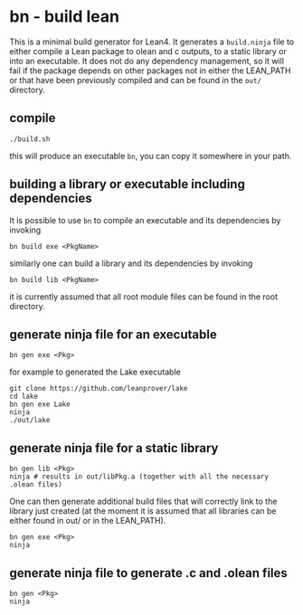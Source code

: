 # bn - build lean

This is a minimal build generator for Lean4. It generates a ```build.ninja``` file to either compile a Lean package to olean and c outputs, to a static library or into an executable. It does not do any dependency management, so it will fail if the package depends on other packages not in either the LEAN_PATH or that have been previously compiled and can be found in the ```out/``` directory.

## compile

```
./build.sh
```
this will produce an executable ```bn```, you can copy it somewhere in your path. 

## building a library or executable including dependencies

It is possible to use ```bn``` to compile an executable and its dependencies by invoking
```
bn build exe <PkgName>
```
similarly one can build a library and its dependencies by invoking
```
bn build lib <PkgName>
```
it is currently assumed that all root module files can be found in the root
directory.

## generate ninja file for an executable

```
bn gen exe <Pkg>
```
for example to generated the Lake executable
```
git clone https://github.com/leanprover/lake
cd lake
bn gen exe Lake
ninja
./out/lake
```

## generate ninja file for a static library

```
bn gen lib <Pkg>
ninja # results in out/libPkg.a (together with all the necessary .olean files)
```
One can then generate additional build files that will correctly link to the library just created
(at the moment it is assumed that all libraries can be either found in out/ or in the LEAN_PATH).
```
bn gen exe <Pkg>
ninja
```

## generate ninja file to generate .c and .olean files

```
bn gen <Pkg>
ninja
```
